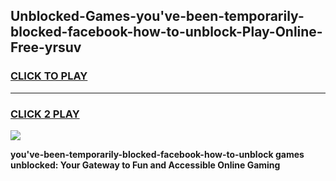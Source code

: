 
## Unblocked-Games-you've-been-temporarily-blocked-facebook-how-to-unblock-Play-Online-Free-yrsuv
<h3>
<a href="https://premium76.site?title=you've-been-temporarily-blocked-facebook-how-to-unblock&ref=26A">CLICK TO PLAY</a></h3>
<hr>

<h3>
<a href="https://premium76.site?title=you've-been-temporarily-blocked-facebook-how-to-unblock&ref=26A">CLICK 2 PLAY</a>
  
</h3>

<a href="https://premium76.site?title=you've-been-temporarily-blocked-facebook-how-to-unblock&ref=26A"><img src="https://clearcache.store/games.png"></a>


**you've-been-temporarily-blocked-facebook-how-to-unblock games unblocked: Your Gateway to Fun and Accessible Online Gaming**
